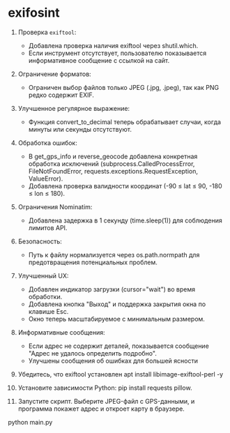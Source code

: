 # exifosint


1. Проверка `exiftool`:
   - Добавлена проверка наличия exiftool через shutil.which.
   - Если инструмент отсутствует, пользователю показывается информативное сообщение с ссылкой на сайт.

2. Ограничение форматов:
   - Ограничен выбор файлов только JPEG (.jpg, .jpeg), так как PNG редко содержит EXIF.

3. Улучшенное регулярное выражение:
   - Функция convert_to_decimal теперь обрабатывает случаи, когда минуты или секунды отсутствуют.

4. Обработка ошибок:
   - В get_gps_info и reverse_geocode добавлена конкретная обработка исключений (subprocess.CalledProcessError, FileNotFoundError, requests.exceptions.RequestException, ValueError).
   - Добавлена проверка валидности координат (-90 ≤ lat ≤ 90, -180 ≤ lon ≤ 180).

5. Ограничения Nominatim:
   - Добавлена задержка в 1 секунду (time.sleep(1)) для соблюдения лимитов API.

6. Безопасность:
   - Путь к файлу нормализуется через os.path.normpath для предотвращения потенциальных проблем.

7. Улучшенный UX:
   - Добавлен индикатор загрузки (cursor="wait") во время обработки.
   - Добавлена кнопка "Выход" и поддержка закрытия окна по клавише Esc.
   - Окно теперь масштабируемое с минимальным размером.

8. Информативные сообщения:
   - Если адрес не содержит деталей, показывается сообщение "Адрес не удалось определить подробно".
   - Улучшены сообщения об ошибках для большей ясности

1. Убедитесь, что exiftool установлен  apt install libimage-exiftool-perl -y
2. Установите зависимости Python: pip install requests pillow.
3. Запустите скрипт. Выберите JPEG-файл с GPS-данными, и программа покажет адрес и откроет карту в браузере.


python main.py
